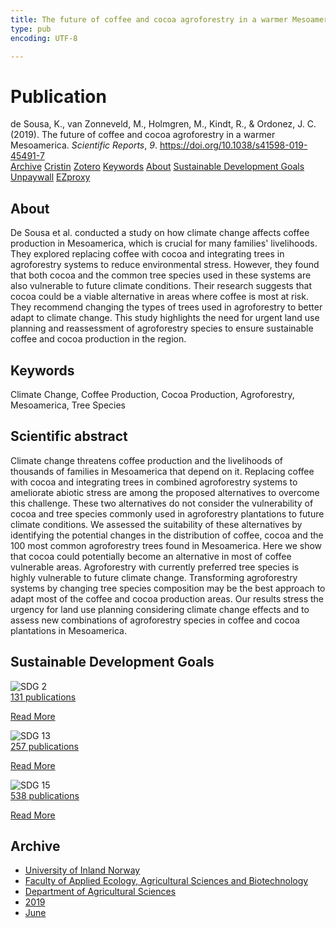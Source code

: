```yaml
---
title: The future of coffee and cocoa agroforestry in a warmer Mesoamerica
type: pub
encoding: UTF-8

---
```

<h1>Publication</h1>
<article id="csl-bib-container-IEZAR33F" class="csl-bib-container">
  <div class="csl-bib-body"> <div class="csl-entry">de Sousa, K., van Zonneveld, M., Holmgren, M., Kindt, R., &#38; Ordonez, J. C. (2019). The future of coffee and cocoa agroforestry in a warmer Mesoamerica. <i>Scientific Reports</i>, <i>9</i>. <a href="https://doi.org/10.1038/s41598-019-45491-7">https://doi.org/10.1038/s41598-019-45491-7</a></div> </div>
  <div class="csl-bib-buttons">
    <a href="#taxonomy-article-IEZAR33F" alt="archive" class="csl-bib-button">Archive</a>
    <a href="https://app.cristin.no/results/show.jsf?id=1705898" alt="Cristin" class="csl-bib-button">Cristin</a>
    <a href="http://zotero.org/groups/5881554/items/IEZAR33F" alt="Zotero" class="csl-bib-button">Zotero</a>
    <a href="#keywords-article-IEZAR33F" alt="keywords" class="csl-bib-button">Keywords</a>
    <a href="#about-article-IEZAR33F" alt="about_pub" class="csl-bib-button">About</a>
    <a href="#sdg-article-IEZAR33F" alt="sdg" class="csl-bib-button">Sustainable Development Goals</a>
    <a href="https://www.nature.com/articles/s41598-019-45491-7.pdf" alt="Unpaywall" class="csl-bib-button">Unpaywall</a>
    <a href="https://www.nature.com/articles/s41598-019-45491-7.pdf" alt="EZproxy" class="csl-bib-button">EZproxy</a>
  </div>
  <div id="csl-bib-meta-container-IEZAR33F"></div>
</article>
<div id="csl-bib-meta-IEZAR33F" class="csl-bib-meta">
  <article id="about-article-IEZAR33F" class="about_pub-article">
    <h1>About</h1>
    De Sousa et al. conducted a study on how climate change affects coffee production in Mesoamerica, which is crucial for many families' livelihoods. They explored replacing coffee with cocoa and integrating trees in agroforestry systems to reduce environmental stress. However, they found that both cocoa and the common tree species used in these systems are also vulnerable to future climate conditions. Their research suggests that cocoa could be a viable alternative in areas where coffee is most at risk. They recommend changing the types of trees used in agroforestry to better adapt to climate change. This study highlights the need for urgent land use planning and reassessment of agroforestry species to ensure sustainable coffee and cocoa production in the region.
  </article>
  <article id="keywords-article-IEZAR33F" class="keywords-article">
    <h1>Keywords</h1>
    Climate Change, Coffee Production, Cocoa Production, Agroforestry, Mesoamerica, Tree Species
  </article>
  <article id="abstract-article-IEZAR33F" class="abstract-article">
    <h1>Scientific abstract</h1>
    Climate change threatens coffee production and the livelihoods of thousands of families in Mesoamerica 
that depend on it. Replacing coffee with cocoa and integrating trees in combined agroforestry systems 
to ameliorate abiotic stress are among the proposed alternatives to overcome this challenge. These two 
alternatives do not consider the vulnerability of cocoa and tree species commonly used in agroforestry 
plantations to future climate conditions. We assessed the suitability of these alternatives by identifying 
the potential changes in the distribution of coffee, cocoa and the 100 most common agroforestry trees 
found in Mesoamerica. Here we show that cocoa could potentially become an alternative in most of 
coffee vulnerable areas. Agroforestry with currently preferred tree species is highly vulnerable to future 
climate change. Transforming agroforestry systems by changing tree species composition may be the 
best approach to adapt most of the coffee and cocoa production areas. Our results stress the urgency for 
land use planning considering climate change effects and to assess new combinations of agroforestry 
species in coffee and cocoa plantations in Mesoamerica.
  </article>
  <article id="sdg-article-IEZAR33F" class="sdg-article">
    <h1>Sustainable Development Goals</h1>
    <div class="sdg-container"><div id="sdg2" class="sdg">
        <img src="{{< params subfolder >}}images/sdg/sdg02_en.png" class="image" alt="SDG 2">
        <div class="sdg-overlay">
          <a href="/en/archive/?key=?sdg=2#archive" class="sdg-publication-count"><span>131</span> publications</a>
          <p><a href="https://sdgs.un.org/goals/goal2" class="sdg-read-more">Read More</a></p>
        </div>
      </div> <div id="sdg13" class="sdg">
        <img src="{{< params subfolder >}}images/sdg/sdg13_en.png" class="image" alt="SDG 13">
        <div class="sdg-overlay">
          <a href="/en/archive/?key=?sdg=13#archive" class="sdg-publication-count"><span>257</span> publications</a>
          <p><a href="https://sdgs.un.org/goals/goal13" class="sdg-read-more">Read More</a></p>
        </div>
      </div> <div id="sdg15" class="sdg">
        <img src="{{< params subfolder >}}images/sdg/sdg15_en.png" class="image" alt="SDG 15">
        <div class="sdg-overlay">
          <a href="/en/archive/?key=?sdg=15#archive" class="sdg-publication-count"><span>538</span> publications</a>
          <p><a href="https://sdgs.un.org/goals/goal15" class="sdg-read-more">Read More</a></p>
        </div>
      </div></div>
  </article>
  <article id="taxonomy-article-IEZAR33F" class="taxonomy-article">
    <h1>Archive</h1>
    <ul>
      <li>
        <a href="/en/archive/?key=3DCRN523">University of Inland Norway</a>
      </li>
      <li>
        <a href="/en/archive/?key=T77LXH6D">Faculty of Applied Ecology, Agricultural Sciences and Biotechnology</a>
      </li>
      <li>
        <a href="/en/archive/?key=SSN4QLEC">Department of Agricultural Sciences</a>
      </li>
      <li>
        <a href="/en/archive/?key=XGI7PKZN">2019</a>
      </li>
      <li>
        <a href="/en/archive/?key=I4ERZYGX">June</a>
      </li>
    </ul>
  </article>
</div>
